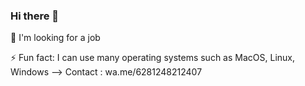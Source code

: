 ### Hi there 👋

<!--
**raufendro-dev/raufendro-dev** is a ✨ _special_ ✨ repository because its `README.md` (this file) appears on your GitHub profile.


--> 💼  I'm looking for a job
⚡   Fun fact: I can use many operating systems such as MacOS, Linux, Windows
--> Contact : wa.me/6281248212407
